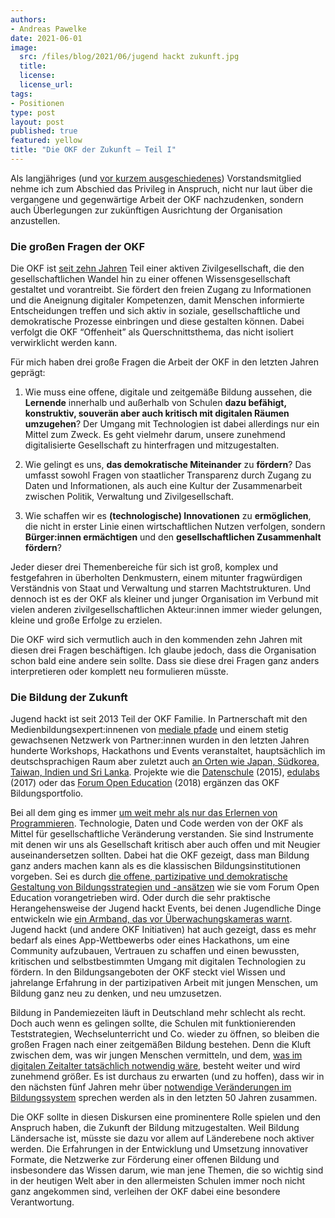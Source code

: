 ```yaml
---
authors:
- Andreas Pawelke
date: 2021-06-01
image:
  src: /files/blog/2021/06/jugend hackt zukunft.jpg
  title:
  license:
  license_url:
tags:
- Positionen
type: post
layout: post
published: true
featured: yellow
title: "Die OKF der Zukunft – Teil I"
---
```

Als langjähriges (und [vor kurzem ausgeschiedenes](https://okfn.de/blog/2021/03/okf-vorstandswechsel/)) Vorstandsmitglied nehme ich zum Abschied das Privileg in Anspruch, nicht nur laut über die vergangene und gegenwärtige Arbeit der OKF nachzudenken, sondern auch Überlegungen zur zukünftigen Ausrichtung der Organisation anzustellen.

### Die großen Fragen der OKF

Die OKF ist [seit zehn Jahren](https://okfn.de/blog/2021/02/okf-10jahre-interview-dd/) Teil einer aktiven Zivilgesellschaft, die den gesellschaftlichen Wandel hin zu einer offenen Wissensgesellschaft gestaltet und vorantreibt. Sie fördert den freien Zugang zu Informationen und die Aneignung digitaler Kompetenzen, damit Menschen informierte Entscheidungen treffen und sich aktiv in soziale, gesellschaftliche und demokratische Prozesse einbringen und diese gestalten können. Dabei verfolgt die OKF “Offenheit” als Querschnittsthema, das nicht isoliert verwirklicht werden kann.

Für mich haben drei große Fragen die Arbeit der OKF in den letzten Jahren geprägt: 

1. Wie muss eine offene, digitale und zeitgemäße Bildung aussehen, die **Lernende** innerhalb und außerhalb von Schulen **dazu befähigt, konstruktiv, souverän aber auch kritisch mit digitalen Räumen umzugehen**? Der Umgang mit Technologien ist dabei allerdings nur ein Mittel zum Zweck. Es geht vielmehr darum, unsere zunehmend digitalisierte Gesellschaft zu hinterfragen und mitzugestalten.

2. Wie gelingt es uns, **das demokratische Miteinander** zu **fördern**? Das umfasst sowohl Fragen von staatlicher Transparenz durch Zugang zu Daten und Informationen, als auch eine Kultur der Zusammenarbeit zwischen Politik, Verwaltung und Zivilgesellschaft.

3. Wie schaffen wir es **(technologische) Innovationen** zu **ermöglichen**, die nicht in erster Linie einen wirtschaftlichen Nutzen verfolgen, sondern **Bürger:innen ermächtigen** und den **gesellschaftlichen Zusammenhalt fördern**?

Jeder dieser drei Themenbereiche für sich ist groß, komplex und festgefahren in überholten Denkmustern, einem mitunter fragwürdigen Verständnis von Staat und Verwaltung und starren Machtstrukturen. Und dennoch ist es der OKF als kleiner und junger Organisation im Verbund mit vielen anderen zivilgesellschaftlichen Akteur:innen immer wieder gelungen, kleine und große Erfolge zu erzielen.

Die OKF wird sich vermutlich auch in den kommenden zehn Jahren mit diesen drei Fragen beschäftigen. Ich glaube jedoch, dass die Organisation schon bald eine andere sein sollte. Dass sie diese drei Fragen ganz anders interpretieren oder komplett neu formulieren müsste.

### Die Bildung der Zukunft 

Jugend hackt ist seit 2013 Teil der OKF Familie. In Partnerschaft mit den Medienbildungsexpert:innenen von [mediale pfade](https://medialepfade.org/) und einem stetig gewachsenen Netzwerk von Partner:innen wurden in den letzten Jahren hunderte Workshops, Hackathons und Events veranstaltet, hauptsächlich im deutschsprachigen Raum aber zuletzt auch [an Orten wie Japan, Südkorea, Taiwan, Indien und Sri Lanka](https://jugendhackt.org/austausch/indien/). Projekte wie die [Datenschule](https://okfn.de/projekte/datenschule/) (2015), [edulabs](https://edulabs.de/) (2017) oder das [Forum Open Education](https://okfn.de/projekte/forumopenedu/) (2018) ergänzen das OKF Bildungsportfolio.

Bei all dem ging es immer [um weit mehr als nur das Erlernen von Programmieren](https://jugendhackt.org/ueber/). Technologie, Daten und Code werden von der OKF als Mittel für gesellschaftliche Veränderung verstanden. Sie sind Instrumente mit denen wir uns als Gesellschaft kritisch aber auch offen und mit Neugier auseinandersetzen sollten. Dabei hat die OKF gezeigt, dass man Bildung ganz anders machen kann als es die klassischen Bildungsinstitutionen vorgeben. Sei es durch [die offene, partizipative und demokratische Gestaltung von Bildungsstrategien und -ansätzen](https://okfn.de/blog/2021/04/forum-open-education-2021-jetzt-anmelden/) wie sie vom Forum Open Education vorangetrieben wird. Oder durch die sehr praktische Herangehensweise der Jugend hackt Events, bei denen Jugendliche Dinge entwickeln wie [ein Armband, das vor Überwachungskameras warnt](https://www.spiegel.de/netzwelt/web/jugend-hackt-bericht-zum-programmierwettbewerb-in-berlin-a-991719.html). Jugend hackt (und andere OKF Initiativen) hat auch gezeigt, dass es mehr bedarf als eines App-Wettbewerbs oder eines Hackathons, um eine Community aufzubauen, Vertrauen zu schaffen und einen bewussten, kritischen und selbstbestimmten Umgang mit digitalen Technologien zu fördern. In den Bildungsangeboten der OKF steckt viel Wissen und jahrelange Erfahrung in der partizipativen Arbeit mit jungen Menschen, um Bildung ganz neu zu denken, und neu umzusetzen.

Bildung in Pandemiezeiten läuft in Deutschland mehr schlecht als recht. Doch auch wenn es gelingen sollte, die Schulen mit funktionierenden Teststrategien, Wechselunterricht und Co. wieder zu öffnen, so bleiben die großen Fragen nach einer zeitgemäßen Bildung bestehen. Denn die Kluft zwischen dem, was wir jungen Menschen vermitteln, und dem, [was im digitalen Zeitalter tatsächlich notwendig wäre](https://www.linkedin.com/pulse/bildungskrise-dejan-mihajlovi%C4%87/), besteht weiter und wird zunehmend größer. Es ist durchaus zu erwarten (und zu hoffen), dass wir in den nächsten fünf Jahren mehr über [notwendige Veränderungen im Bildungssystem](https://twitter.com/david_perell/status/1381422784996237312) sprechen werden als in den letzten 50 Jahren zusammen.

Die OKF sollte in diesen Diskursen eine prominentere Rolle spielen und den Anspruch haben, die Zukunft der Bildung mitzugestalten. Weil Bildung Ländersache ist, müsste sie dazu vor allem auf Länderebene noch aktiver werden. Die Erfahrungen in der Entwicklung und Umsetzung innovativer Formate, die Netzwerke zur Förderung einer offenen Bildung und insbesondere das Wissen darum, wie man jene Themen, die so wichtig sind in der heutigen Welt aber in den allermeisten Schulen immer noch nicht ganz angekommen sind, verleihen der OKF dabei eine besondere Verantwortung. 
